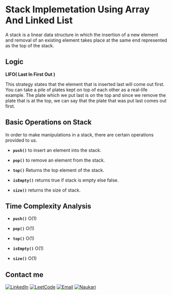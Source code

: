 # Stack Implemetation Using Array And Linked List

A stack is a linear data structure in which the insertion of a new element and removal of an existing element takes place at the same end represented as the top of the stack.

## Logic

**LIFO( Last In First Out )**

This strategy states that the element that is inserted last will come out first. You can take a pile of plates kept on top of each other as a real-life example. The plate which we put last is on the top and since we remove the plate that is at the top, we can say that the plate that was put last comes out first.

## Basic Operations on Stack

In order to make manipulations in a stack, there are certain operations provided to us.

- **`push()`**
  to insert an element into the stack.

- **`pop()`** to remove an element from the stack.

- **`top()`** Returns the top element of the stack.

- **`isEmpty()`** returns true if stack is empty else false.

- **`size()`** returns the size of stack.

## Time Complexity Analysis

- **`push()`** O(1)

- **`pop()`** O(1)

- **`top()`** O(1)

- **`isEmpty()`** O(1)

- **`size()`** O(1)

## Contact me

[![LinkedIn](https://img.shields.io/badge/LinkedIn-0077B5?style=for-the-badge&logo=linkedin&logoColor=white)](https://www.linkedin.com/in/akash-verma-09aug2000/) [![LeetCode](https://img.shields.io/badge/-LeetCode-FFA116?style=for-the-badge&logo=LeetCode&logoColor=black)](https://leetcode.com/Akash_Verma2000/) [![Email](https://img.shields.io/badge/Email-D14836?style=for-the-badge&logo=gmail&logoColor=white)](mailto:akash.verma217112@gmail.com)
[![Naukari](https://img.shields.io/badge/Naukri.com-0A66C2?style=for-the-badge&logo=Naukri.com&logoColor=white)](https://www.naukri.com/mnjuser/profile)
